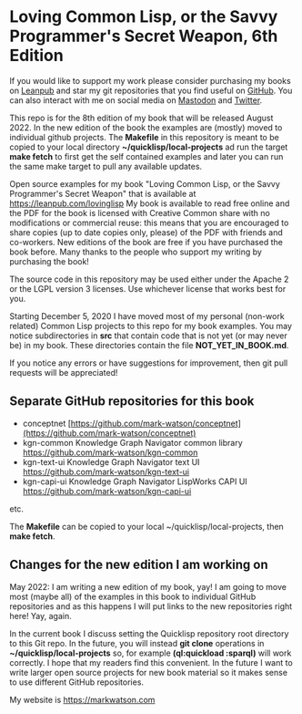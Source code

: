 # Loving Common Lisp, or the Savvy Programmer's Secret Weapon, 6th Edition

If you would like to support my work please consider purchasing my books on [Leanpub](https://leanpub.com/u/markwatson) and star my git repositories that you find useful on [GitHub](https://github.com/mark-watson?tab=repositories&q=&type=public). You can also interact with me on social media on [Mastodon](https://mastodon.social/@mark_watson) and [Twitter](https://twitter.com/mark_l_watson).

This repo is for the 8th edition of my book that will be released August 2022. In the new edition of the book the examples are (mostly) moved to individual github projects. The **Makefile** in this repository is meant to be copied to your local
directory **~/quicklisp/local-projects** ad run the target **make fetch** to first get the self contained examples and later you can run the same make target to pull any available updates.

Open source examples for my book "Loving Common Lisp, or the Savvy Programmer's Secret Weapon" that is available at https://leanpub.com/lovinglisp My book is available to read free online and the PDF for the book is licensed with Creative Common share with no modifications or commercial reuse: this means that you are encouraged to share copies (up to date copies only, please) of the PDF with friends and co-workers. New editions of the book are free if you have purchased the book before. Many thanks to the people who support my writing by purchasing the book!

The source code in this repository may be used either under the Apache 2 or the LGPL version 3 licenses. Use whichever license that works best for you.

Starting December 5, 2020 I have moved most of my personal (non-work related) Common Lisp projects to this repo for my book examples. You may notice subdirectories in **src** that contain code that is not yet (or may never be) in my book. These directories contain the file **NOT_YET_IN_BOOK.md**.

If you notice any errors or have suggestions for improvement, then git pull requests will be appreciated!

## Separate GitHub repositories for this book

- conceptnet [https://github.com/mark-watson/conceptnet](https://github.com/mark-watson/conceptnet)
- kgn-common Knowledge Graph Navigator common library https://github.com/mark-watson/kgn-common
- kgn-text-ui Knowledge Graph Navigator text UI https://github.com/mark-watson/kgn-text-ui
- kgn-capi-ui Knowledge Graph Navigator LispWorks CAPI UI https://github.com/mark-watson/kgn-capi-ui

etc.

The **Makefile** can be copied to your local ~/quicklisp/local-projects, then **make fetch**.

## Changes for the new edition I am working on

May 2022: I am writing a new edition of my book, yay! I am going to move most (maybe all) of the examples in this book to individual GitHub repositories and as this happens I will put links to the new repositories right here! Yay, again.

In the current book I discuss setting the Quicklisp repository root directory to this Git repo. In the future, you will instead **git clone** operations in **~/quicklisp/local-projects** so, for example **(ql:quickload :sparql)** will work correctly. I hope that my readers find this convenient. In the future I want to write larger open source projects for new book material so it makes sense to use different GitHub repositories.

My website is https://markwatson.com

